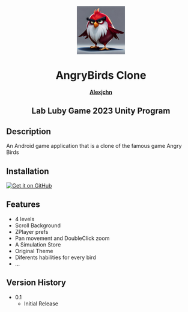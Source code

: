 <div align="center">
    <img src="/Assets/Resources/icon.jpg" width="full" height="128" style="display: block; margin: 0 auto"/>
    <h1>AngryBirds Clone</h1>
    <p align="center">
    <a href="https://github.com/Alexjchn"><strong>Alexjchn</strong></a>
  </p>
  <h2 align="center">Lab Luby Game 2023 Unity Program</h2>
</div>
 
## Description

An Android game application that is a clone of the famous game Angry Birds

## Installation

[<img src="https://github.com/machiav3lli/oandbackupx/blob/034b226cea5c1b30eb4f6a6f313e4dadcbb0ece4/badge_github.png"
    alt="Get it on GitHub"
    height="80">](https://github.com/The-Lubers-Group/AngryBirdsClone/releases/latest)
## Features
- 4 levels 
- Scroll Background
- ZPlayer prefs
- Pan movement and DoubleClick zoom
- A Simulation Store
- Original Theme
- Diferents habilities for every bird
- ...

## Version History

* 0.1
    * Initial Release
